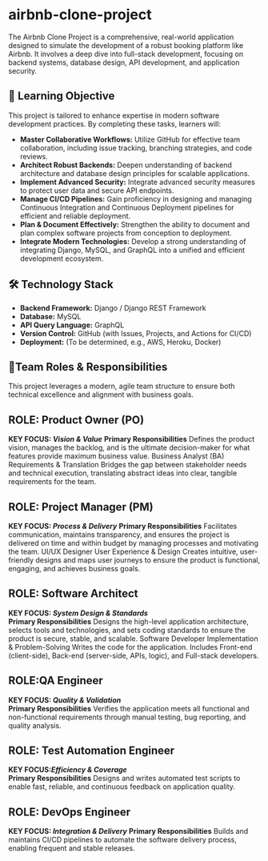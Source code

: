 # airbnb-clone-project
The Airbnb Clone Project is a comprehensive, real-world application designed to simulate the development of a robust booking platform like Airbnb. It involves a deep dive into full-stack development, focusing on backend systems, database design, API development, and application security.

## 🎯 Learning Objective

This project is tailored to enhance expertise in modern software development practices. By completing these tasks, learners will:

*   **Master Collaborative Workflows:** Utilize GitHub for effective team collaboration, including issue tracking, branching strategies, and code reviews.
*   **Architect Robust Backends:** Deepen understanding of backend architecture and database design principles for scalable applications.
*   **Implement Advanced Security:** Integrate advanced security measures to protect user data and secure API endpoints.
*   **Manage CI/CD Pipelines:** Gain proficiency in designing and managing Continuous Integration and Continuous Deployment pipelines for efficient and reliable deployment.
*   **Plan & Document Effectively:** Strengthen the ability to document and plan complex software projects from conception to deployment.
*   **Integrate Modern Technologies:** Develop a strong understanding of integrating Django, MySQL, and GraphQL into a unified and efficient development ecosystem.

## 🛠️ Technology Stack

*   **Backend Framework:** Django / Django REST Framework
*   **Database:** MySQL
*   **API Query Language:** GraphQL
*   **Version Control:** GitHub (with Issues, Projects, and Actions for CI/CD)
*   **Deployment:** (To be determined, e.g., AWS, Heroku, Docker)

## 👥Team Roles & Responsibilities

This project leverages a modern, agile team structure to ensure both technical excellence and alignment with business goals.

## ROLE: Product Owner (PO)	
**KEY FOCUS: *Vision & Value***	
**Primary Responsibilities**
Defines the product vision, manages the backlog, and is the ultimate decision-maker for what features provide maximum business value.
Business Analyst (BA)	Requirements & Translation	Bridges the gap between stakeholder needs and technical execution, translating abstract ideas into clear, tangible requirements for the team.

## ROLE: Project Manager (PM)
**KEY FOCUS: *Process & Delivery***
**Primary Responsibilities**
		Facilitates communication, maintains transparency, and ensures the project is delivered on time and within budget by managing processes and motivating the team.
UI/UX Designer	User Experience & Design	Creates intuitive, user-friendly designs and maps user journeys to ensure the product is functional, engaging, and achieves business goals.

## ROLE: Software Architect	
**KEY FOCUS: *System Design & Standards***	
**Primary Responsibilities**
	Designs the high-level application architecture, selects tools and technologies, and sets coding standards to ensure the product is secure, stable, and scalable.
Software Developer	Implementation & Problem-Solving	Writes the code for the application. Includes Front-end (client-side), Back-end (server-side, APIs, logic), and Full-stack developers.

## ROLE:QA Engineer	 	
**KEY FOCUS: *Quality & Validation***	
**Primary Responsibilities**
	Verifies the application meets all functional and non-functional requirements through manual testing, bug reporting, and quality analysis.

## ROLE: Test Automation Engineer
**KEY FOCUS:*Efficiency & Coverage***	
**Primary Responsibilities**
		Designs and writes automated test scripts to enable fast, reliable, and continuous feedback on application quality.

## ROLE: DevOps Engineer	
**KEY FOCUS: *Integration & Delivery***	
**Primary Responsibilities**
	Builds and maintains CI/CD pipelines to automate the software delivery process, enabling frequent and stable releases.